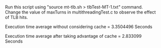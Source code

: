 Run this script using "source mt-tlb.sh > tlbTest-MT-1.txt" command. Change the value of maxTurns in multithreadingTest.c to observe the effect of TLB hits.


Execution time average without considering cache   = 3.3504496 Seconds

Execution time average after taking advantage of cache = 2.833099 Seconds
